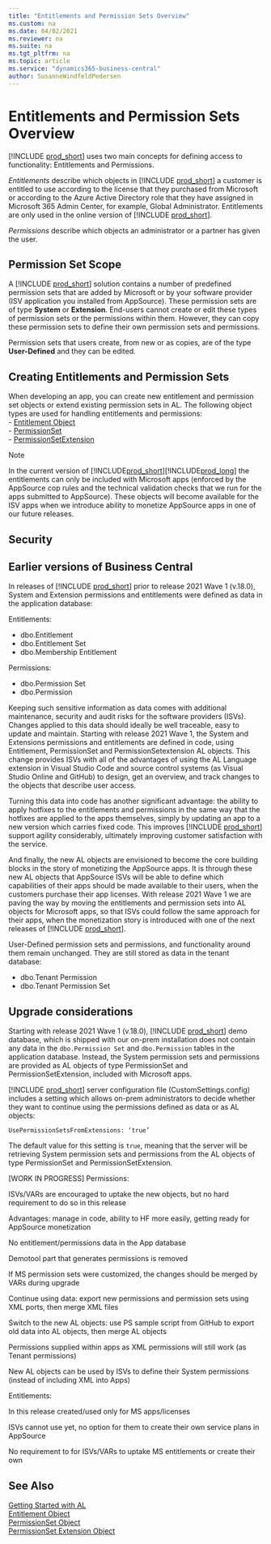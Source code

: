 ```yaml
---
title: "Entitlements and Permission Sets Overview"
ms.custom: na
ms.date: 04/02/2021
ms.reviewer: na
ms.suite: na
ms.tgt_pltfrm: na
ms.topic: article
ms.service: "dynamics365-business-central"
author: SusanneWindfeldPedersen
---
```


# Entitlements and Permission Sets Overview

[!INCLUDE [prod_short](includes/prod_short.md)] uses two main concepts for defining access to functionality: Entitlements and Permissions.

*Entitlements* describe which objects in [!INCLUDE [prod_short](includes/prod_short.md)] a customer is entitled to use according to the license that they purchased from Microsoft or according to the Azure Active Directory role that they have assigned in Microsoft 365 Admin Center, for example, Global Administrator. Entitlements are only used in the online version of [!INCLUDE [prod_short](includes/prod_short.md)]. 

*Permissions* describe which objects an administrator or a partner has given the user.

## Permission Set Scope

A [!INCLUDE [prod_short](includes/prod_short.md)] solution contains a number of predefined permission sets that are added by Microsoft or by your software provider (ISV application you installed from AppSource). These permission sets are of type **System** or **Extension**. End-users cannot create or edit these types of permission sets or the permissions within them. However, they can copy these permission sets to define their own permission sets and permissions.

Permission sets that users create, from new or as copies, are of the type **User-Defined** and they can be edited.

## Creating Entitlements and Permission Sets

When developing an app, you can create new entitlement and permission set objects or extend existing permission sets in AL. The following object types are used for handling entitlements and permissions:  
    - [Entitlement Object](devenv-entitlement-object.md)  
    - [PermissionSet](devenv-permissionset-object.md)  
    - [PermissionSetExtension](devenv-permissionset-ext-object.md)


> [!NOTE]  
> In the current version of [!INCLUDE[prod_short](includes/d365fin_long_md.md)][!INCLUDE[prod_long](includes/prod_long.md)] the entitlements can only be included with Microsoft apps (enforced by the AppSource cop rules and the technical validation checks that we run for the apps submitted to AppSource). These objects will become available for the ISV apps when we introduce ability to monetize AppSource apps in one of our future releases. 

## Security

<!-- From security review, we need to call out the trust model that lies in the modeling of entitlements and permissions -->

## Earlier versions of Business Central

In releases of [!INCLUDE [prod_short](includes/prod_short.md)] prior to release 2021 Wave 1 (v.18.0), System and Extension permissions and entitlements were defined as data in the application database: 

Entitlements: 
  - dbo.Entitlement
  - dbo.Entitlement Set
  - dbo.Membership Entitlement

Permissions:
  - dbo.Permission Set
  - dbo.Permission

Keeping such sensitive information as data comes with additional maintenance, security and audit risks for the software providers (ISVs). Changes applied to this data should ideally be well traceable, easy to update and maintain. Starting with release 2021 Wave 1, the System and Extensions permissions and entitlements are defined in code, using Entitlement, PermissionSet and PermissionSetextension AL objects. This change provides ISVs with all of the advantages of using the AL Language extension in Visual Studio Code and source control systems (as Visual Studio Online and GitHub) to design, get an overview, and track changes to the objects that describe user access. 

Turning this data into code has another significant advantage: the ability to apply hotfixes to the entitlements and permissions in the same way that the hotfixes are applied to the apps themselves, simply by updating an app to a new version which carries fixed code. This improves [!INCLUDE [prod_short](includes/prod_short.md)] support agility considerably, ultimately improving customer satisfaction with the service.

And finally, the new AL objects are envisioned to become the core building blocks in the story of monetizing the AppSource apps. It is through these new AL objects that AppSource ISVs will be able to define which capabilities of their apps should be made available to their users, when the customers purchase their app licenses. With release 2021 Wave 1 we are paving the way by moving the entitlements and permission sets into AL objects for Microsoft apps, so that ISVs could follow the same approach for their apps, when the monetization story is introduced with one of the next releases of [!INCLUDE [prod_short](includes/prod_short.md)].

User-Defined permission sets and permissions, and functionality around them remain unchanged. They are still stored as data in the tenant database: 

- dbo.Tenant Permission
- dbo.Tenant Permission Set

## Upgrade considerations

Starting with release 2021 Wave 1 (v.18.0), [!INCLUDE [prod_short](includes/prod_short.md)] demo database, which is shipped with our on-prem installation does not contain any data in the `dbo.Permission Set` and `dbo.Permission` tables in the application database. Instead, the System permission sets and permissions are provided as AL objects of type PermissionSet and PermissionSetExtension, included with Microsoft apps. 

[!INCLUDE [prod_short](includes/prod_short.md)] server configuration file (CustomSettings.config) includes a setting which allows on-prem administrators to decide whether they want to continue using the permissions defined as data or as AL objects: 

```CustomSettings.config
UsePermissionSetsFromExtensions: ‘true’
```

The default value for this setting is `true`, meaning that the server will be retrieving System permission sets and permissions from the AL objects of type PermissionSet and PermissionSetExtension. 


[WORK IN PROGRESS] Permissions:

ISVs/VARs are encouraged to uptake the new objects, but no hard requirement to do so in this release

Advantages: manage in code, ability to HF more easily, getting ready for AppSource monetization

No entitlement/permissions data in the App database 

Demotool part that generates permissions is removed  

If MS permission sets were customized, the changes should be merged by VARs during upgrade

Continue using data: export new permissions and permission sets using XML ports, then merge XML files

Switch to the new AL objects: use PS sample script from GitHub to export old data into AL objects, then merge AL objects 

Permissions supplied within apps as XML permissions will still work (as Tenant permissions)

New AL objects can be used by ISVs to define their System permissions (instead of including XML into Apps)

Entitlements: 

In this release created/used only for MS apps/licenses

ISVs cannot use yet, no option for them to create their own service plans in AppSource

No requirement to for ISVs/VARs to uptake MS entitlements or create their own



## See Also

[Getting Started with AL](devenv-get-started.md)  
[Entitlement Object](devenv-entitlement-object.md)  
[PermissionSet Object](devenv-permissionset-object.md)  
[PermissionSet Extension Object](devenv-permissionset-ext-object.md)  
